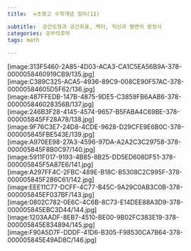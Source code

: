 ```yaml
---
title:  ➗초중고 수학개념 정리(11)

subtitle:  공간도형과 공간좌표, 벡터, 직선과 평면의 방정식
categories: 공부의추억 
tags: math
 
---
```


  
[image:313F5460-2A85-4D03-ACA3-CA1C5EA56B9A-378-0000058460919CB9/135.jpg]  
[image:C389C325-ACA5-4936-89C9-008CE90F57AC-378-00000584605D5F62/136.jpg]  
[image:487FFEDB-147B-4875-9DE5-C3859FB6AAB6-378-000005846028356B/137.jpg]  
[image:246B3F28-4145-4574-9657-B5FABA4C69BE-378-000005845FF28A78/138.jpg]  
[image:9F76C3E7-24D8-4CDE-9628-D29CFE9E6B0C-378-000005845FBE543E/139.jpg]  
[image:A970EE98-27A3-4596-97DA-A2A2C3C29758-378-000005845F8B0C97/140.jpg]  
[image:5911F017-9193-4B85-8B25-DD5ED608DF51-378-000005845F5A87E6/141.jpg]  
[image:A297FF4C-2FBC-489E-B18C-B5308C2C995F-378-000005845F286C61/142.jpg]  
[image:EEE11C77-DCFF-4C77-B45C-9A29C0AB3C0B-378-000005845EF037BF/143.jpg]  
[image:0802C782-0E6C-4C6B-8C73-E14DEE88A3D9-378-000005845EBC3D44/144.jpg]  
[image:1203AADF-8EB7-4510-BE00-9B02FC383E19-378-000005845E834894/145.jpg]  
[image:F90A5D7F-DDDF-41D6-B305-F98530CA7B64-378-000005845E49AD8C/146.jpg]  
